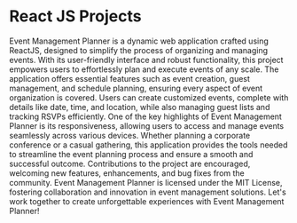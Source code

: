 # React JS Projects
 Event Management Planner is a dynamic web application crafted using ReactJS, designed to simplify the process of organizing and managing events. With its user-friendly interface and robust functionality, this project empowers users to effortlessly plan and execute events of any scale.  The application offers essential features such as event creation, guest management, and schedule planning, ensuring every aspect of event organization is covered. Users can create customized events, complete with details like date, time, and location, while also managing guest lists and tracking RSVPs efficiently.  One of the key highlights of Event Management Planner is its responsiveness, allowing users to access and manage events seamlessly across various devices. Whether planning a corporate conference or a casual gathering, this application provides the tools needed to streamline the event planning process and ensure a smooth and successful outcome.  Contributions to the project are encouraged, welcoming new features, enhancements, and bug fixes from the community. Event Management Planner is licensed under the MIT License, fostering collaboration and innovation in event management solutions. Let's work together to create unforgettable experiences with Event Management Planner! 

